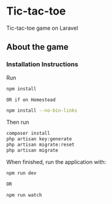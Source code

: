 # Tic-tac-toe

Tic-tac-toe game on Laravel

## About the game

### Installation Instructions

Run
```bash
npm install

OR if on Homestead

npm install --no-bin-links
```

Then run
```bash
composer install
php artisan key:generate
php artisan migrate:reset
php artisan migrate
```

When finished, run the application with:
```bash
npm run dev

OR

npm run watch
```

